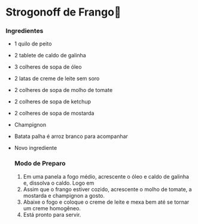 # Strogonoff de Frango:chicken:
###     Ingredientes

 - 1 quilo de peito

 - 2 tablete de caldo de galinha

 - 3 colheres de sopa de óleo

 - 2 latas de creme de leite sem soro

 - 2 colheres de sopa de molho de tomate

 - 2 colheres de sopa de ketchup

 - 2 colheres de sopa de mostarda

 - Champignon

 - Batata palha é arroz branco para acompanhar

 - Novo ingrediente

   ### Modo de Preparo

   1. Em uma panela a fogo médio, acrescente o óleo e caldo de galinha e, dissolva o caldo. Logo em
   2. Assim que o frango estiver cozido, acrescente o molho de tomate, a mostarda e champignon a gosto.
   3. Abaixe o fogo e coloque o creme de leite e mexa bem até se tornar um creme homogêneo.
   4. Está pronto para servir.

   

   